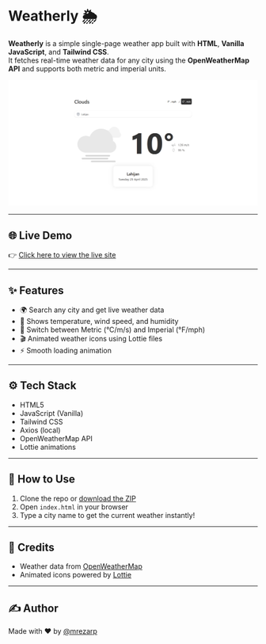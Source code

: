 # Weatherly 🌦️

**Weatherly** is a simple single-page weather app built with **HTML**, **Vanilla JavaScript**, and **Tailwind CSS**.  
It fetches real-time weather data for any city using the **OpenWeatherMap API** and supports both metric and imperial units.

![Weatherly Screenshot](./weather-app.png)

---

## 🌐 Live Demo

👉 [Click here to view the live site](https://mrezarp.github.io/weatherly/)

---

## ✨ Features

- 🌍 Search any city and get live weather data
- 💨 Shows temperature, wind speed, and humidity
- 🔁 Switch between Metric (°C/m/s) and Imperial (°F/mph)
- 🎬 Animated weather icons using Lottie files
- ⚡ Smooth loading animation

---

## ⚙️ Tech Stack

- HTML5
- JavaScript (Vanilla)
- Tailwind CSS
- Axios (local)
- OpenWeatherMap API
- Lottie animations

---

## 🚀 How to Use

1. Clone the repo or [download the ZIP](https://github.com/mrezarp/weatherly)
2. Open `index.html` in your browser
3. Type a city name to get the current weather instantly!

---

## 🧠 Credits

- Weather data from [OpenWeatherMap](https://openweathermap.org/)
- Animated icons powered by [Lottie](https://lottiefiles.com/)

---

## ✍️ Author

Made with ❤️ by [@mrezarp](https://github.com/mrezarp)